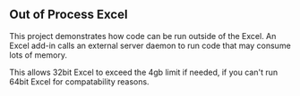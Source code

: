 ## Out of Process Excel
This project demonstrates how code can be run outside of the Excel. An Excel add-in calls an external server daemon to run code that may consume lots of memory.

This allows 32bit Excel to exceed the 4gb limit if needed, if you can't run 64bit Excel for compatability reasons. 
